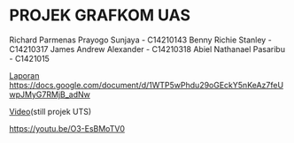 # PROJEK GRAFKOM UAS

Richard Parmenas Prayogo Sunjaya - C14210143
Benny Richie Stanley - C14210317
James Andrew Alexander - C14210318
Abiel Nathanael Pasaribu - C1421015

[Laporan](https://docs.google.com/document/d/1LzRxD6FNtpKouO7tITnnyhmNOIm4voqezqXR4yAI0fU/edit?usp=sharing)
https://docs.google.com/document/d/1WTP5wPhdu29oGEckY5nKeAz7feUwpJMyG7RMjB_adNw

[Video](https://youtu.be/O3-EsBMoTV0)(still projek UTS)

https://youtu.be/O3-EsBMoTV0
